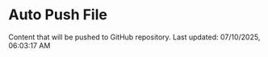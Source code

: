 # Auto Push File

Content that will be pushed to GitHub repository.
Last updated: 07/10/2025, 06:03:17 AM